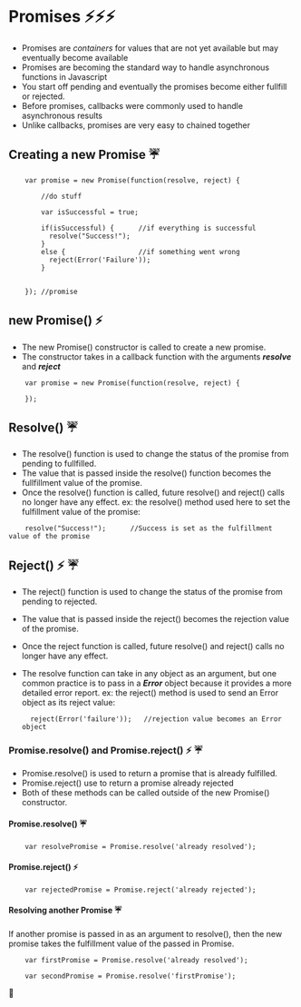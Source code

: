 # Promises  :zap::zap::zap:
- Promises are _containers_ for values that are not yet available but may eventually become available
- Promises are becoming the standard way to handle asynchronous functions in Javascript
- You start off pending and eventually the promises become either fullfill or rejected.
- Before promises, callbacks were commonly used to handle asynchronous results
- Unlike callbacks, promises are very easy to chained together

## Creating a new Promise :umbrella:

```
    var promise = new Promise(function(resolve, reject) {
        
        //do stuff
        
        var isSuccessful = true;
        
        if(isSuccessful) {      //if everything is successful
          resolve("Success!");
        }
        else {                  //if something went wrong
          reject(Error('Failure'));
        }
        
        
    }); //promise

```

## new Promise() :zap:
- The new Promise() constructor is called to create a new promise.
- The constructor takes in a callback function with the arguments ***resolve*** and ***reject***

```
    var promise = new Promise(function(resolve, reject) {
    
    });
```

## Resolve() :umbrella:
- The resolve() function is used to change the status of the promise from pending to fullfilled.
- The value that is passed inside the resolve() function becomes the fullfillment value of the promise.
- Once the resolve() function is called, future resolve() and reject() calls no longer have any effect.
ex:
  the resolve() method used here to set the fulfillment value of the promise:

```
    resolve("Success!");      //Success is set as the fulfillment value of the promise
```
## Reject() :zap: :umbrella:
- The reject() function is used to change the status of the promise from pending to rejected.
- The value that is passed inside the reject() becomes the rejection value of the promise.
- Once the reject function is called, future resolve() and reject() calls no longer have any effect.
- The resolve function can take in any object as an argument, but one common practice is to pass in a ***Error*** object
  because it provides a more detailed error report.
ex:
  the reject() method is used to send an Error object as its reject value:
  
  ```   
    reject(Error('failure'));   //rejection value becomes an Error object
  
  ```
 
### Promise.resolve() and Promise.reject()  :zap: :umbrella:
- Promise.resolve() is used to return a promise that is already fulfilled.
- Promise.reject() use to return a promise already rejected
- Both of these methods can be called outside of the new Promise() constructor.

#### Promise.resolve()  :umbrella:

```
    var resolvePromise = Promise.resolve('already resolved');
```

#### Promise.reject()   :zap:

```
    var rejectedPromise = Promise.reject('already rejected');
```

#### Resolving another Promise  :umbrella:
If another promise is passed in as an argument to resolve(), then the new promise takes the fulfillment value of the passed in Promise.

```
    var firstPromise = Promise.resolve('already resolved');
    
    var secondPromise = Promise.resolve('firstPromise');
```

:100:


  
  













